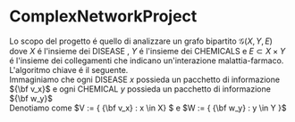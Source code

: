 # ComplexNetworkProject
Lo scopo del progetto é quello di analizzare un grafo bipartito $\mathcal G(X,Y,E)$ dove $X$ é l'insieme dei DISEASE , $Y$ é l'insieme dei CHEMICALS e $E \subset X \times Y$ é l'insieme dei collegamenti che indicano un'interazione malattia-farmaco.<br>
L'algoritmo chiave é il seguente.<br>
Immaginiamo che ogni DISEASE $x$ possieda un pacchetto di informazione ${\bf v_x}$ e ogni CHEMICAL $y$ possieda un pacchetto di informazione ${\bf w_y}$ <br>
Denotiamo come $V := { {\bf v_x} : x \in X} $ e $W := { {\bf w_y} : y \in Y }$
